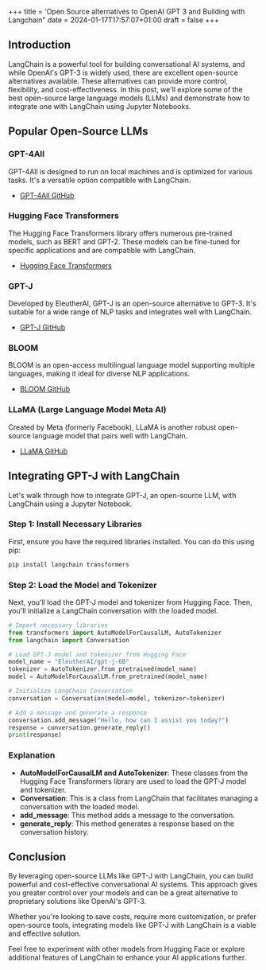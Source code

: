 +++
title = 'Open Source alternatives to OpenAI GPT 3 and Building with Langchain"
date = 2024-01-17T17:57:07+01:00
draft = false
+++

## Introduction

LangChain is a powerful tool for building conversational AI systems, and while OpenAI's GPT-3 is widely used, there are excellent open-source alternatives available. These alternatives can provide more control, flexibility, and cost-effectiveness. In this post, we'll explore some of the best open-source large language models (LLMs) and demonstrate how to integrate one with LangChain using Jupyter Notebooks.

## Popular Open-Source LLMs

### GPT-4All

GPT-4All is designed to run on local machines and is optimized for various tasks. It's a versatile option compatible with LangChain.

- [GPT-4All GitHub](https://github.com/nomic-ai/gpt4all)

### Hugging Face Transformers

The Hugging Face Transformers library offers numerous pre-trained models, such as BERT and GPT-2. These models can be fine-tuned for specific applications and are compatible with LangChain.

- [Hugging Face Transformers](https://huggingface.co/transformers/)

### GPT-J

Developed by EleutherAI, GPT-J is an open-source alternative to GPT-3. It's suitable for a wide range of NLP tasks and integrates well with LangChain.

- [GPT-J GitHub](https://github.com/kingoflolz/mesh-transformer-jax)

### BLOOM

BLOOM is an open-access multilingual language model supporting multiple languages, making it ideal for diverse NLP applications.

- [BLOOM GitHub](https://github.com/bigscience-workshop/bigscience)

### LLaMA (Large Language Model Meta AI)

Created by Meta (formerly Facebook), LLaMA is another robust open-source language model that pairs well with LangChain.

- [LLaMA GitHub](https://github.com/facebookresearch/LLaMA)

## Integrating GPT-J with LangChain

Let's walk through how to integrate GPT-J, an open-source LLM, with LangChain using a Jupyter Notebook.

### Step 1: Install Necessary Libraries

First, ensure you have the required libraries installed. You can do this using pip:

```bash
pip install langchain transformers
```

### Step 2: Load the Model and Tokenizer

Next, you'll load the GPT-J model and tokenizer from Hugging Face. Then, you'll initialize a LangChain conversation with the loaded model.

```python
# Import necessary libraries
from transformers import AutoModelForCausalLM, AutoTokenizer
from langchain import Conversation

# Load GPT-J model and tokenizer from Hugging Face
model_name = "EleutherAI/gpt-j-6B"
tokenizer = AutoTokenizer.from_pretrained(model_name)
model = AutoModelForCausalLM.from_pretrained(model_name)

# Initialize LangChain Conversation
conversation = Conversation(model=model, tokenizer=tokenizer)

# Add a message and generate a response
conversation.add_message("Hello, how can I assist you today?")
response = conversation.generate_reply()
print(response)
```

### Explanation

- **AutoModelForCausalLM and AutoTokenizer**: These classes from the Hugging Face Transformers library are used to load the GPT-J model and tokenizer.
- **Conversation**: This is a class from LangChain that facilitates managing a conversation with the loaded model.
- **add_message**: This method adds a message to the conversation.
- **generate_reply**: This method generates a response based on the conversation history.

## Conclusion

By leveraging open-source LLMs like GPT-J with LangChain, you can build powerful and cost-effective conversational AI systems. This approach gives you greater control over your models and can be a great alternative to proprietary solutions like OpenAI's GPT-3.

Whether you're looking to save costs, require more customization, or prefer open-source tools, integrating models like GPT-J with LangChain is a viable and effective solution.

Feel free to experiment with other models from Hugging Face or explore additional features of LangChain to enhance your AI applications further.
